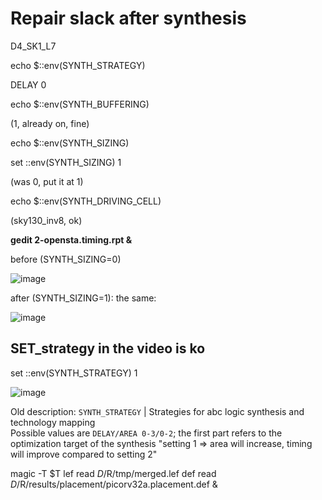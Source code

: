 # Repair slack after synthesis

D4_SK1_L7

echo $::env(SYNTH_STRATEGY)

DELAY 0

echo $::env(SYNTH_BUFFERING)

(1, already on, fine)

echo $::env(SYNTH_SIZING)

set ::env(SYNTH_SIZING) 1

(was 0, put it at 1)

echo $::env(SYNTH_DRIVING_CELL)

(sky130_inv8, ok)



**gedit 2-opensta.timing.rpt &**

before (SYNTH_SIZING=0)

![image](https://github.com/user-attachments/assets/9e8ddfb4-ef6a-4014-a1f0-e9dfd6652730)

after (SYNTH_SIZING=1): the same:

![image](https://github.com/user-attachments/assets/9fc2afc4-a485-49c2-a154-32d7abd99ed3)




## SET_strategy in the video is ko

set ::env(SYNTH_STRATEGY) 1

![image](https://github.com/user-attachments/assets/944bee52-d364-4916-b7a8-2945e5c0fb1d)

Old description:
`SYNTH_STRATEGY` | Strategies for abc logic synthesis and technology mapping <br> Possible values are `DELAY/AREA 0-3/0-2`; the first part refers to the optimization target of the synthesis
"setting 1 => area will increase, timing will improve compared to setting 2"





magic -T $T lef read $D/$R/tmp/merged.lef def read $D/$R/results/placement/picorv32a.placement.def &
